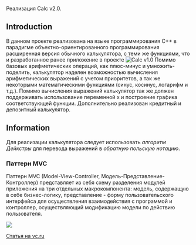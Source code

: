 Реализация Calc v2.0.

## Introduction

В данном проекте реализована на языке программирования С++ в парадигме объектно-ориентированного программирования расширенная версия обычного калькулятора, с теми же функциями, что и разработанное ранее приложение в проекте ![Calc v1.0](https://github.com/antinlay/C7_SmartCalc_v1.0-1) Помимо базовых арифметических операций, как плюс-минус и умножить-поделить, калькулятор наделен возможностью вычисления арифметических выражений с учетом приоритетов, а так же некоторыми математическими функциями (синус, косинус, логарифм и т.д.). Помимо вычисления выражений калькулятор так же должен поддерживать использование переменной x и построение графика соответствующей функции. Дополнительно реализован кредитный и депозитный калькулятор.

## Information

Для реализации калькулятора следует использовать *алгоритм Дейкстры* для перевода выражений в *обратную польскую нотацию*.

### Паттерн MVC

Паттерн MVC (Model-View-Controller, Модель-Представление-Контроллер) представляет из себя схему разделения модулей приложения на три отдельных макрокомпонента: модель, содержащую в себе бизнес-логику, представление - форму пользовательского интерфейса для осуществления взаимодействия с программой и контроллер, осуществляющий модификацию модели по действию пользователя.

![](misc/images/MVC-Process.png)

[Статья на vc.ru](https://vc.ru/u/2211350-lebowski/793635-kalkulyator-2-0-shkola-21)
